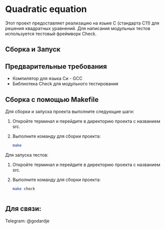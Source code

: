 # Quadratic equation

Этот проект предоставляет реализацию на языке C (стандарта C11)  для решения квадратных уравнений. Для написания модульных тестов используется тестовый фреймворк Check.

## Сборка и Запуск
## Предварительные требования
 - Компилятор для языка Cи - GCC
 - Библиотека Check для модульного тестирования

## Сборка с помощью Makefile
Для сборки и запуска проекта выполните следующие шаги:

1. Откройте терминал и перейдите в директорию проекта c названием src.
2. Выполните команду для сборки проекта:

   ```bash
   make

Для запуска тестов:

1. Откройте терминал и перейдите в директорию проекта c названием src.
2. Выполните команду для сборки проекта:

   ```bash
   make check



## Для связи:
Telegram: @godardje
